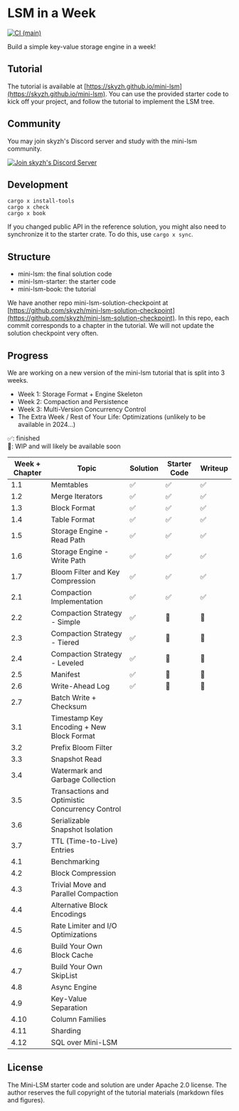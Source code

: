 # LSM in a Week

[![CI (main)](https://github.com/skyzh/mini-lsm/actions/workflows/main.yml/badge.svg)](https://github.com/skyzh/mini-lsm/actions/workflows/main.yml)

Build a simple key-value storage engine in a week!

## Tutorial

The tutorial is available at [https://skyzh.github.io/mini-lsm](https://skyzh.github.io/mini-lsm). You can use the provided starter
code to kick off your project, and follow the tutorial to implement the LSM tree.

## Community

You may join skyzh's Discord server and study with the mini-lsm community.

[![Join skyzh's Discord Server](https://dcbadge.vercel.app/api/server/ZgXzxpua3H)](https://skyzh.dev/join/discord)

## Development

```
cargo x install-tools
cargo x check
cargo x book
```

If you changed public API in the reference solution, you might also need to synchronize it to the starter crate.
To do this, use `cargo x sync`.

## Structure

* mini-lsm: the final solution code
* mini-lsm-starter: the starter code
* mini-lsm-book: the tutorial

We have another repo mini-lsm-solution-checkpoint at [https://github.com/skyzh/mini-lsm-solution-checkpoint](https://github.com/skyzh/mini-lsm-solution-checkpoint). In this repo, each commit corresponds to a chapter in the tutorial. We will not update the solution checkpoint very often.

## Progress

We are working on a new version of the mini-lsm tutorial that is split into 3 weeks.

* Week 1: Storage Format + Engine Skeleton
* Week 2: Compaction and Persistence
* Week 3: Multi-Version Concurrency Control
* The Extra Week / Rest of Your Life: Optimizations  (unlikely to be available in 2024...)

✅: finished \
🚧: WIP and will likely be available soon

| Week + Chapter | Topic                                           | Solution | Starter Code | Writeup |
| -------------- | ----------------------------------------------- | -------- | ------------ | ------- |
| 1.1            | Memtables                                       | ✅        | ✅            | ✅       |
| 1.2            | Merge Iterators                                 | ✅        | ✅            | ✅       |
| 1.3            | Block Format                                    | ✅        | ✅            | ✅       |
| 1.4            | Table Format                                    | ✅        | ✅            | ✅       |
| 1.5            | Storage Engine - Read Path                      | ✅        | ✅            | ✅       |
| 1.6            | Storage Engine - Write Path                     | ✅        | ✅            | ✅       |
| 1.7            | Bloom Filter and Key Compression                | ✅        | ✅            | ✅       |
| 2.1            | Compaction Implementation                       | ✅        | ✅            | ✅       |
| 2.2            | Compaction Strategy - Simple                    | ✅        | 🚧            | 🚧       |
| 2.3            | Compaction Strategy - Tiered                    | ✅        | 🚧            | 🚧       |
| 2.4            | Compaction Strategy - Leveled                   | ✅        | 🚧            | 🚧       |
| 2.5            | Manifest                                        | ✅        | 🚧            | 🚧       |
| 2.6            | Write-Ahead Log                                 | ✅        | 🚧            | 🚧       |
| 2.7            | Batch Write + Checksum                          |          |              |         |
| 3.1            | Timestamp Key Encoding + New Block Format       |          |              |         |
| 3.2            | Prefix Bloom Filter                             |          |              |         |
| 3.3            | Snapshot Read                                   |          |              |         |
| 3.4            | Watermark and Garbage Collection                |          |              |         |
| 3.5            | Transactions and Optimistic Concurrency Control |          |              |         |
| 3.6            | Serializable Snapshot Isolation                 |          |              |         |
| 3.7            | TTL (Time-to-Live) Entries                      |          |              |         |
| 4.1            | Benchmarking                                    |          |              |         |
| 4.2            | Block Compression                               |          |              |         |
| 4.3            | Trivial Move and Parallel Compaction            |          |              |         |
| 4.4            | Alternative Block Encodings                     |          |              |         |
| 4.5            | Rate Limiter and I/O Optimizations              |          |              |         |
| 4.6            | Build Your Own Block Cache                      |          |              |         |
| 4.7            | Build Your Own SkipList                         |          |              |         |
| 4.8            | Async Engine                                    |          |              |         |
| 4.9            | Key-Value Separation                            |          |              |         |
| 4.10           | Column Families                                 |          |              |         |
| 4.11           | Sharding                                        |          |              |         |
| 4.12           | SQL over Mini-LSM                               |          |              |         |

## License

The Mini-LSM starter code and solution are under Apache 2.0 license. The author reserves the full copyright of the tutorial materials (markdown files and figures).
